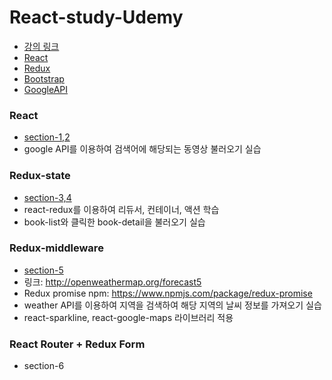 # React-study-Udemy

- [강의 링크](https://www.udemy.com/react-redux-korean/learn/v4/overview)
- [React](https://reactjs.org/docs/hello-world.html)
- [Redux](http://redux.js.org/)
- [Bootstrap](http://getbootstrap.com/)
- [GoogleAPI](https://console.developers.google.com/)

### React 
- [section-1,2](https://github.com/degose/React-study-Udemy/tree/master/section-1%2C2)
- google API를 이용하여 검색어에 해당되는 동영상 불러오기 실습

### Redux-state
- [section-3,4](https://github.com/degose/React-study-Udemy/tree/master/section-3%2C4)
- react-redux를 이용하여 리듀서, 컨테이너, 액션 학습
- book-list와 클릭한 book-detail을 불러오기 실습

### Redux-middleware
- [section-5](https://github.com/degose/React-study-Udemy/tree/master/section-5)
- 링크: http://openweathermap.org/forecast5
- Redux promise npm: https://www.npmjs.com/package/redux-promise
- weather API를 이용하여 지역을 검색하여 해당 지역의 날씨 정보를 가져오기 실습
- react-sparkline, react-google-maps 라이브러리 적용

### React Router +  Redux Form
- section-6